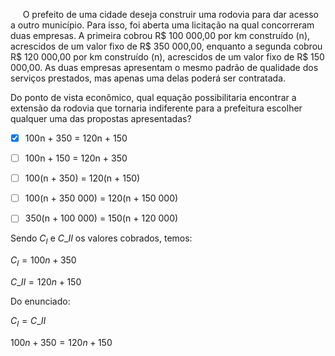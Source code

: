 

     O prefeito de uma cidade deseja construir uma rodovia para dar acesso a outro município. Para isso, foi aberta uma licitação na qual concorreram duas empresas. A primeira cobrou R$ 100 000,00 por km construído (n), acrescidos de um valor fixo de R$ 350 000,00, enquanto a segunda cobrou R$ 120 000,00 por km construído (n), acrescidos de um valor fixo de R$ 150 000,00. As duas empresas apresentam o mesmo padrão de qualidade dos serviços prestados, mas apenas uma delas poderá ser contratada.

Do ponto de vista econômico, qual equação possibilitaria encontrar a extensão da rodovia que tornaria indiferente para a prefeitura escolher qualquer uma das propostas apresentadas?



- [x] 100n + 350 = 120n + 150
- [ ] 100n + 150 = 120n + 350
- [ ] 100(n + 350) = 120(n + 150)
- [ ] 100(n + 350 000) = 120(n + 150 000)
- [ ] 350(n + 100 000) = 150(n + 120 000)


Sendo $C_I$ e $C\_{II}$ os valores cobrados, temos:

$C_I = 100n + 350$

$C\_{II} = 120n + 150$

Do enunciado:

$C_I = C\_{II}$

$100n + 350 = 120n + 150$
